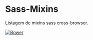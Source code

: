 # Sass-Mixins
Listagem de mixins sass cross-browser.

[![Bower](https://img.shields.io/bower/v/bootstrap.svg)](https://github.com/IgorSousaFront/Sass-Mixins)
